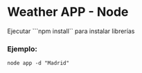 # Weather APP - Node

Ejecutar ```npm install`` para instalar librerías

### Ejemplo:

```
node app -d "Madrid"
```